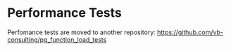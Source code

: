 # Performance Tests

Perfomance tests are moved to another repository: https://github.com/vb-consulting/pg_function_load_tests

